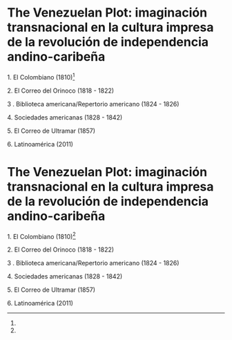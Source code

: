 # The Venezuelan Plot: imaginación transnacional en la cultura impresa de la revolución de independencia andino-caribeña

1\. El Colombiano (1810)[^1]

2\. El Correo del Orinoco (1818 - 1822)

3 . Biblioteca americana/Repertorio americano (1824 - 1826)

4\. Sociedades americanas (1828 - 1842)

5\. El Correo de Ultramar (1857)

6\. Latinoamérica (2011)

[^1]: 
# The Venezuelan Plot: imaginación transnacional en la cultura impresa de la revolución de independencia andino-caribeña

1\. El Colombiano (1810)[^1]

2\. El Correo del Orinoco (1818 - 1822)

3 . Biblioteca americana/Repertorio americano (1824 - 1826)

4\. Sociedades americanas (1828 - 1842)

5\. El Correo de Ultramar (1857)

6\. Latinoamérica (2011)

[^1]: 


